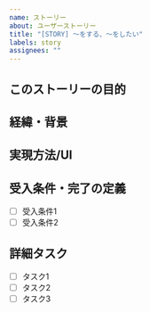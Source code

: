 ```yaml
---
name: ストーリー
about: ユーザーストーリー
title: "[STORY] 〜をする、〜をしたい"
labels: story
assignees: ""
---
```


## このストーリーの目的

<!-- このストーリーによってユーザーが得られる価値はなんでしょうか？ -->
<!-- （具体的にどのような価値や利益が得られるかを記載してください。） -->

## 経緯・背景

<!-- このストーリーが作られた経緯や背景を記載してください。 -->
<!-- （問題の発生状況や現状の課題、ユーザーからのフィードバックなど。） -->

## 実現方法/UI

<!-- このストーリーを実現するための方法やUIの詳細を記載してください。 -->
<!-- （ワイヤーフレーム、モックアップ、具体的な機能の説明などを含めてください。） -->

## 受入条件・完了の定義

<!-- ストーリーが達成されたことを確認するための条件を箇条書きにしてください。 -->
<!-- （機能の動作確認項目や期待される結果など。） -->

- [ ] 受入条件1
- [ ] 受入条件2

## 詳細タスク

<!-- 必要なタスクを箇条書きにしてください。 -->
<!-- （実装手順や必要な作業項目、担当者の割り当てなど。） -->

- [ ] タスク1
- [ ] タスク2
- [ ] タスク3
